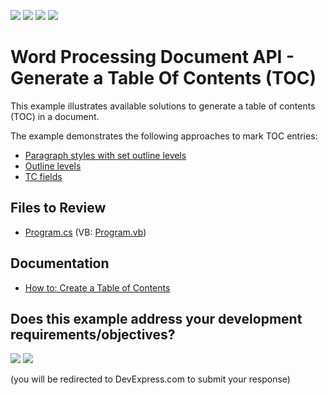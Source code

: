 <!-- default badges list -->
![](https://img.shields.io/endpoint?url=https://codecentral.devexpress.com/api/v1/VersionRange/942621309/24.2.1%2B)
[![](https://img.shields.io/badge/Open_in_DevExpress_Support_Center-FF7200?style=flat-square&logo=DevExpress&logoColor=white)](https://supportcenter.devexpress.com/ticket/details/T1280534)
[![](https://img.shields.io/badge/📖_How_to_use_DevExpress_Examples-e9f6fc?style=flat-square)](https://docs.devexpress.com/GeneralInformation/403183)
[![](https://img.shields.io/badge/💬_Leave_Feedback-feecdd?style=flat-square)](#does-this-example-address-your-development-requirementsobjectives)
<!-- default badges end -->

# Word Processing Document API - Generate a Table Of Contents (TOC)

This example illustrates available solutions to generate a table of contents (TOC) in a document.

The example demonstrates the following approaches to mark TOC entries:

- [Paragraph styles with set outline levels](https://docs.devexpress.com/OfficeFileAPI/120710/word-processing-document-api/examples/document-elements/how-to-create-a-table-of-contents#heading-styles)
- [Outline levels](https://docs.devexpress.com/OfficeFileAPI/120710/word-processing-document-api/examples/document-elements/how-to-create-a-table-of-contents#outline-levels)
- [TC fields](https://docs.devexpress.com/OfficeFileAPI/120710/word-processing-document-api/examples/document-elements/how-to-create-a-table-of-contents#tc-fields)

## Files to Review

* [Program.cs](./CS/Program.cs) (VB: [Program.vb](./VB/Program.vb))

## Documentation

* [How to: Create a Table of Contents](https://docs.devexpress.com/OfficeFileAPI/120710/word-processing-document-api/examples/document-elements/how-to-create-a-table-of-contents)
<!-- feedback -->
## Does this example address your development requirements/objectives?

[<img src="https://www.devexpress.com/support/examples/i/yes-button.svg"/>](https://www.devexpress.com/support/examples/survey.xml?utm_source=github&utm_campaign=word-processing-table-of-contents-practical-guide&~~~was_helpful=yes) [<img src="https://www.devexpress.com/support/examples/i/no-button.svg"/>](https://www.devexpress.com/support/examples/survey.xml?utm_source=github&utm_campaign=word-processing-table-of-contents-practical-guide&~~~was_helpful=no)

(you will be redirected to DevExpress.com to submit your response)
<!-- feedback end -->

